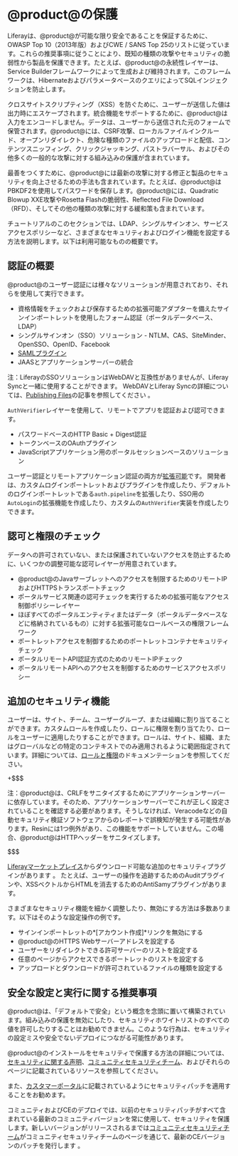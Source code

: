 # @product@の保護[](id=securing-product)

Liferayは、@product@が可能な限り安全であることを保証するために、OWASP Top 10（2013年版）およびCWE / SANS Top 25のリストに従っています。これらの推奨事項に従うことにより、既知の種類の攻撃やセキュリティの脆弱性から製品を保護できます。たとえば、@product@の永続性レイヤーは、Service Builderフレームワークによって生成および維持されます。このフレームワークは、HibernateおよびパラメータベースのクエリによってSQLインジェクションを防止します。

クロスサイトスクリプティング（XSS）を防ぐために、ユーザーが送信した値は出力時にエスケープされます。統合機能をサポートするために、@product@は入力をエンコードしません。データは、ユーザーから送信された元のフォームで保管されます。@product@には、CSRF攻撃、ローカルファイルインクルード、オープンリダイレクト、危険な種類のファイルのアップロードと配信、コンテンツスニッフィング、クリックジャッキング、パストラバーサル、およびその他多くの一般的な攻撃に対する組み込みの保護が含まれています。

最善をつくすために、@product@には最新の攻撃に対する修正と製品のセキュリティを向上させるための手法も含まれています。たとえば、@product@はPBKDF2を使用してパスワードを保存します。@product@には、Quadratic Blowup XXE攻撃やRosetta Flashの脆弱性、Reflected File Download（RFD）、そしてその他の種類の攻撃に対する緩和策も含まれています。

チュートリアルのこのセクションでは、LDAP、シングルサインオン、サービスアクセスポリシーなど、さまざまなセキュリティおよびログイン機能を設定する方法を説明します。以下は利用可能なものの概要です。

## 認証の概要[](id=authentication-overview)

@product@のユーザー認証には様々なソリューションが用意されており、それらを使用して実行できます。

- 資格情報をチェックおよび保存するための拡張可能アダプターを備えたサインインポートレットを使用したフォーム認証（ポータルデータベース、LDAP）
- シングルサインオン（SSO）ソリューション - NTLM、CAS、SiteMinder、OpenSSO、OpenID、Facebook
- [SAMLプラグイン](https://www.liferay.com/marketplace/-/mp/application/15188711)
- JAASとアプリケーションサーバーの統合

注：LiferayのSSOソリューションはWebDAVと互換性がありませんが、Liferay Syncと一緒に使用することができます。 WebDAVとLiferay Syncの詳細については、[Publishing Files](/discover/portal/-/knowledge_base/7-1/publishing-files)の記事を参照してください 。

`AuthVerifier`レイヤーを使用して、リモートでアプリを認証および認可できます。

- パスワードベースのHTTP Basic + Digest認証
- トークンベースのOAuthプラグイン
- JavaScriptアプリケーション用のポータルセッションベースのソリューション

ユーザー認証とリモートアプリケーション認証の両方が[拡張可能](/develop/tutorials/-/knowledge_base/7-1/authentication-pipelines)です。
開発者は、カスタムログインポートレットおよびプラグインを作成したり、デフォルトのログインポートレットである`auth.pipeline`を拡張したり、SSO用の`AutoLogin`の拡張機能を作成したり、カスタムの`AuthVerifier`実装を作成したりできます。

## 認可と権限のチェック[](id=authorization-and-permission-checking)

データへの許可されていない、または保護されていないアクセスを防止するために、いくつかの調整可能な認可レイヤーが用意されています。

- @product@のJavaサーブレットへのアクセスを制限するためのリモートIPおよびHTTPSトランスポートチェック
- ポータルサービス関連の認可チェックを実行するための拡張可能なアクセス制御ポリシーレイヤー
- ほぼすべてのポータルエンティティまたはデータ（ポータルデータベースなどに格納されているもの）に対する拡張可能なロールベースの権限フレームワーク
- ポートレットアクセスを制御するためのポートレットコンテナセキュリティチェック
- ポータルリモートAPI認証方式のためのリモートIPチェック
- ポータルリモートAPIへのアクセスを制御するためのサービスアクセスポリシー

## 追加のセキュリティ機能[](id=additional-security-features)

ユーザーは、サイト、チーム、ユーザーグループ、または組織に割り当てることができます。カスタムロールを作成したり、ロールに権限を割り当てたり、ロールをユーザーに適用したりすることができます。ロールは、サイト、組織、またはグローバルなどの特定のコンテキストでのみ適用されるように範囲指定されています。詳細については、[ロールと権限](/discover/portal/-/knowledge_base/7-1/roles-and-permissions)のドキュメンテーションを参照してください。

+$$$

注：@product@は、CRLFをサニタイズするためにアプリケーションサーバーに依存しています。そのため、アプリケーションサーバーでこれが正しく設定されていることを確認する必要があります。そうしなければ、Veracodeなどの自動セキュリティ検証ソフトウェアからのレポートで誤検知が発生する可能性があります。Resinには1つ例外があり、この機能をサポートしていません。この場合、@product@はHTTPヘッダーをサニタイズします。

$$$

[Liferayマーケットプレイス](https://www.liferay.com/marketplace)からダウンロード可能な追加のセキュリティプラグインがあります 。
たとえば、ユーザーの操作を追跡するためのAuditプラグインや、XSSベクトルからHTMLを消去するためのAntiSamyプラグインがあります。

さまざまなセキュリティ機能を細かく調整したり、無効にする方法は多数あります。以下はそのような設定操作の例です。

- サインインポートレットの*[アカウント作成]*リンクを無効にする
- @product@のHTTPS Webサーバーアドレスを設定する
- ユーザーをリダイレクトできる許可サーバーのリストを設定する
- 任意のページからアクセスできるポートレットのリストを設定する
- アップロードとダウンロードが許可されているファイルの種類を設定する

## 安全な設定と実行に関する推奨事項[](id=secure-configuration-and-run-recommendations)

@product@は、「デフォルトで安全」という概念を念頭に置いて構築されています。組み込みの保護を無効にしたり、セキュリティホワイトリストのすべての値を許可したりすることはお勧めできません。このような行為は、セキュリティの設定ミスや安全でないデプロイにつながる可能性があります。

@product@のインストールをセキュリティで保護する方法の詳細については、[セキュリティに関する声明](https://www.liferay.com/security)、[コミュニティセキュリティチーム](https://dev.liferay.com/web/community-security-team)、およびそれらのページに記載されているリソースを参照してください。

また、[カスタマーポータル](https://www.liferay.com/group/customer/products/portal/security-vulnerability)に記載されているようにセキュリティパッチを適用することをお勧めます。

コミュニティおよびCEのデプロイでは、以前のセキュリティパッチがすべて含まれている最新のコミュニティバージョンを常に使用して、セキュリティを保護します。新しいバージョンがリリースされるまでは[コミュニティセキュリティチーム](https://dev.liferay.com/web/community-security-team)がコミュニティセキュリティチームのページを通じて、最新のCEバージョンのパッチを発行します 。
